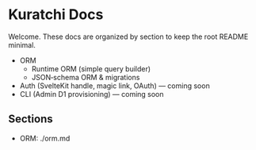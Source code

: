 # Kuratchi Docs

Welcome. These docs are organized by section to keep the root README minimal.

- ORM
  - Runtime ORM (simple query builder)
  - JSON‑schema ORM & migrations
- Auth (SvelteKit handle, magic link, OAuth) — coming soon
- CLI (Admin D1 provisioning) — coming soon

## Sections

- ORM: ./orm.md
